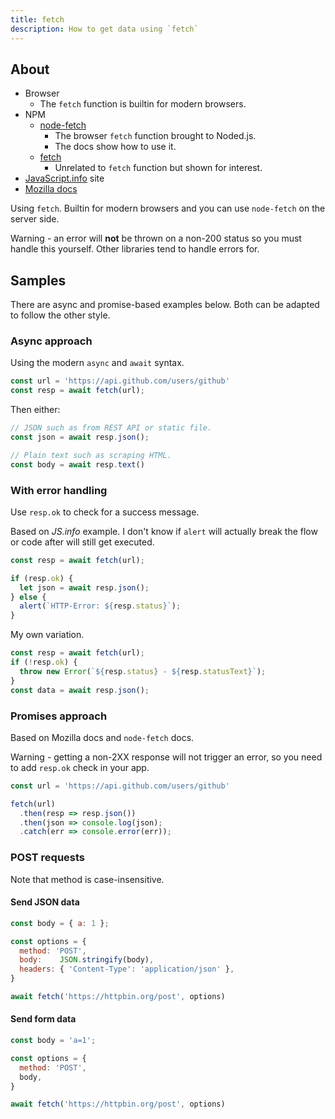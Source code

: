 ```yaml
---
title: fetch
description: How to get data using `fetch`
---
```



## About

- Browser
    - The `fetch` function is builtin for modern browsers.
- NPM
    - [node-fetch](https://www.npmjs.com/package/node-fetch)
        - The browser `fetch` function brought to Noded.js.
        - The docs show how to use it.
    - [fetch](https://www.npmjs.com/package/fetch)
        - Unrelated to `fetch` function but shown for interest.
- [JavaScript.info](https://javascript.info/fetch) site
- [Mozilla docs](https://developer.mozilla.org/en-US/docs/Web/API/Fetch_API/Using_Fetch)

Using `fetch`. Builtin for modern browsers and you can use `node-fetch` on the server side.

Warning - an error will **not** be thrown on a non-200 status so you must handle this yourself. Other libraries tend to handle errors for.


## Samples

There are async and promise-based examples below. Both can be adapted to follow the other style.

### Async approach

Using the modern `async` and `await` syntax.

```javascript
const url = 'https://api.github.com/users/github'
const resp = await fetch(url);
```

Then either:

```javascript
// JSON such as from REST API or static file.
const json = await resp.json();
```

```javascript
// Plain text such as scraping HTML.
const body = await resp.text()
```

### With error handling

Use `resp.ok` to check for a success message.

Based on _JS.info_ example. I don't know if `alert` will actually break the flow or code after will still get executed.

```javascript
const resp = await fetch(url);

if (resp.ok) {
  let json = await resp.json();
} else {
  alert(`HTTP-Error: ${resp.status}`);
}
```

My own variation.

```javascript
const resp = await fetch(url);
if (!resp.ok) {
  throw new Error(`${resp.status} - ${resp.statusText}`);
}
const data = await resp.json();
```

### Promises approach

Based on Mozilla docs and `node-fetch` docs.

Warning - getting a non-2XX response will not trigger an error, so you need to add `resp.ok` check in your app.

```javascript
const url = 'https://api.github.com/users/github'

fetch(url)
  .then(resp => resp.json())
  .then(json => console.log(json);
  .catch(err => console.error(err));
```

### POST requests

Note that method is case-insensitive.

#### Send JSON data

```javascript
const body = { a: 1 };

const options = {
  method: 'POST',
  body:    JSON.stringify(body),
  headers: { 'Content-Type': 'application/json' },
}

await fetch('https://httpbin.org/post', options)
```

#### Send form data

```javascript
const body = 'a=1';

const options = { 
  method: 'POST', 
  body,  
}

await fetch('https://httpbin.org/post', options)
```
